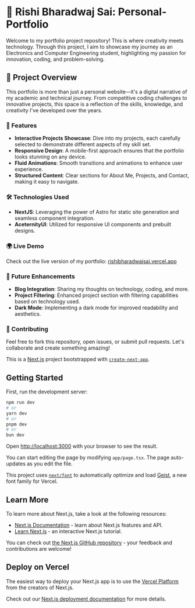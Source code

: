 # 🌟 Rishi Bharadwaj Sai: Personal-Portfolio

Welcome to my portfolio project repository! This is where creativity meets technology. Through this project, I aim to showcase my journey as an Electronics and Computer Engineering student, highlighting my passion for innovation, coding, and problem-solving.

## 🚀 Project Overview

This portfolio is more than just a personal website—it's a digital narrative of my academic and technical journey. From competitive coding challenges to innovative projects, this space is a reflection of the skills, knowledge, and creativity I've developed over the years.

### 🎨 Features

- **Interactive Projects Showcase**: Dive into my projects, each carefully selected to demonstrate different aspects of my skill set.
- **Responsive Design**: A mobile-first approach ensures that the portfolio looks stunning on any device.
- **Fluid Animations**: Smooth transitions and animations to enhance user experience.
- **Structured Content**: Clear sections for About Me, Projects, and Contact, making it easy to navigate.

### 🛠️ Technologies Used

- **NextJS**: Leveraging the power of Astro for static site generation and seamless component integration.
- **AceternityUI**: Utilized for responsive UI components and prebuilt designs.

### 🌍 Live Demo

Check out the live version of my portfolio: [rishibharadwajsai.vercel.app](https://rishibharadwajsai.vercel.app/)

### 🚧 Future Enhancements

- **Blog Integration**: Sharing my thoughts on technology, coding, and more.
- **Project Filtering**: Enhanced project section with filtering capabilities based on technology used.
- **Dark Mode**: Implementing a dark mode for improved readability and aesthetics.

### 🤝 Contributing

Feel free to fork this repository, open issues, or submit pull requests. Let's collaborate and create something amazing!

This is a [Next.js](https://nextjs.org) project bootstrapped with [`create-next-app`](https://nextjs.org/docs/app/api-reference/cli/create-next-app).

## Getting Started

First, run the development server:

```bash
npm run dev
# or
yarn dev
# or
pnpm dev
# or
bun dev
```

Open [http://localhost:3000](http://localhost:3000) with your browser to see the result.

You can start editing the page by modifying `app/page.tsx`. The page auto-updates as you edit the file.

This project uses [`next/font`](https://nextjs.org/docs/app/building-your-application/optimizing/fonts) to automatically optimize and load [Geist](https://vercel.com/font), a new font family for Vercel.

## Learn More

To learn more about Next.js, take a look at the following resources:

- [Next.js Documentation](https://nextjs.org/docs) - learn about Next.js features and API.
- [Learn Next.js](https://nextjs.org/learn) - an interactive Next.js tutorial.

You can check out [the Next.js GitHub repository](https://github.com/vercel/next.js) - your feedback and contributions are welcome!

## Deploy on Vercel

The easiest way to deploy your Next.js app is to use the [Vercel Platform](https://vercel.com/new?utm_medium=default-template&filter=next.js&utm_source=create-next-app&utm_campaign=create-next-app-readme) from the creators of Next.js.

Check out our [Next.js deployment documentation](https://nextjs.org/docs/app/building-your-application/deploying) for more details.
